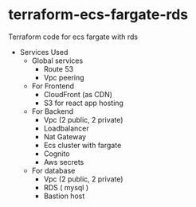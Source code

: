 # terraform-ecs-fargate-rds
Terraform code for ecs fargate with rds

- Services Used
    - Global services
        - Route 53
        - Vpc peering
    - For Frontend
        - CloudFront (as CDN)
        - S3 for react app hosting
    - For Backend
        - Vpc (2 public, 2 private)
        - Loadbalancer
        - Nat Gateway
        - Ecs cluster with fargate
        - Cognito
        - Aws secrets
    - For database
        - Vpc (2 public, 2 private)
        - RDS ( mysql )
        - Bastion host
